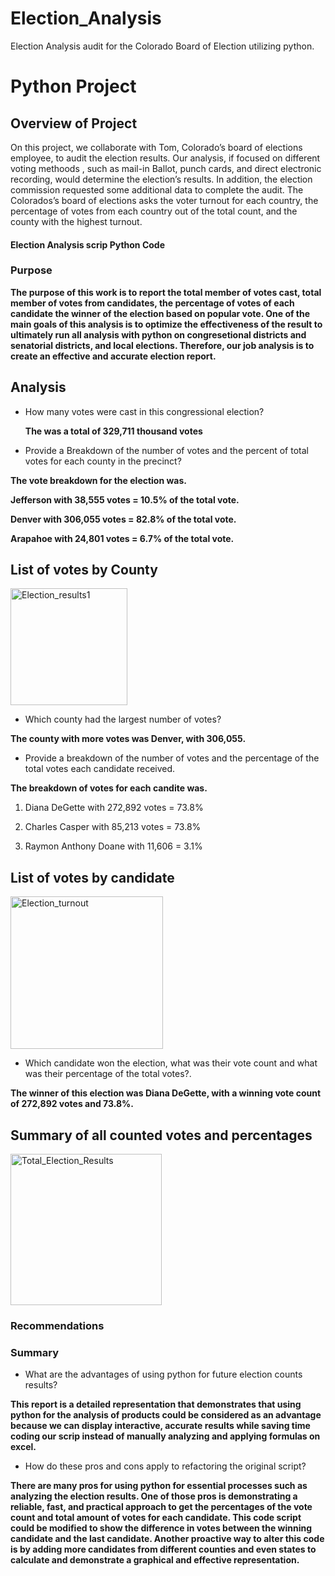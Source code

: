 # Election_Analysis
Election Analysis audit for the Colorado Board of Election utilizing python.

# Python Project

## Overview of Project
    
 On this project, we collaborate with Tom, Colorado’s board of elections employee, to audit the election results. Our analysis, if focused on different voting methoods , such as mail-in Ballot, punch cards, and direct electronic recording, would determine the election’s results. In addition, the election commission requested some additional data to complete the audit. The Colorados’s board of elections asks the voter turnout for each country, the percentage of votes from each country out of the total count, and the county with the highest turnout.
 
 #### Election Analysis scrip Python Code
 


### Purpose
   
   
  **The purpose of this work is to report the total member of votes cast, total member of votes from candidates, the percentage of votes of each candidate the winner of the election based on popular vote. One of the main goals of this analysis is to optimize the effectiveness of the result to ultimately run all analysis with python on congresetional districts and senatorial districts, and local elections. Therefore, our job analysis is to create an effective and accurate election report.**


## Analysis 

-	How many votes were cast in this congressional election?
    
    **The was a total of 329,711 thousand votes**


-	Provide a Breakdown of the number of votes and the percent of total votes for each county in the precinct?

**The vote breakdown for the election was.**

**Jefferson with 38,555 votes = 10.5% of the total vote.**

**Denver with 306,055 votes = 82.8% of the total vote.**

**Arapahoe with 24,801 votes = 6.7% of the total vote.**


## List of votes by County

<img width="187" alt="Election_results1" src="https://user-images.githubusercontent.com/81654454/120910685-cd5b6600-c64e-11eb-8df2-19f2b640ad00.PNG">



-	Which county had the largest number of votes?


**The county with more votes was Denver, with 306,055.**


-	Provide a breakdown of the number of votes and the percentage of the total votes each candidate received.
    
    
   **The breakdown of votes for each candite was.**


1.	Diana DeGette with 272,892 votes = 73.8%


2.	Charles Casper with 85,213 votes = 73.8%


3.	Raymon Anthony Doane with 11,606 = 3.1%


## List of votes by candidate

<img width="244" alt="Election_turnout" src="https://user-images.githubusercontent.com/81654454/120910708-085d9980-c64f-11eb-9e86-ad87b0f03aa1.PNG">

-	Which candidate won the election, what was their vote count and what was their percentage of the total votes?.


**The winner of this election was Diana DeGette, with a winning vote count of 272,892 votes and 73.8%.**


      
## Summary of all counted votes and percentages


<img width="242" alt="Total_Election_Results" src="https://user-images.githubusercontent.com/81654454/120910740-4b1f7180-c64f-11eb-83b4-54f76379c239.PNG">


 

 ### Recommendations

 
 ### Summary

-	What are the advantages of using python for future election counts results?


**This report is a detailed representation that demonstrates that using python for the analysis of products could be considered as an advantage because we can display interactive, accurate results while saving time coding our scrip instead of manually analyzing and applying formulas on excel.**


-	How do these pros and cons apply to refactoring the original script?



**There are many pros for using python for essential processes such as analyzing the election results. One of those pros is demonstrating a reliable, fast, and practical approach to get the percentages of the vote count and total amount of votes for each candidate. This code script could be modified to show the difference in votes between the winning candidate and the last candidate. Another proactive way to alter this code is by adding more candidates from different counties and even states to calculate and demonstrate a graphical and effective representation.**


